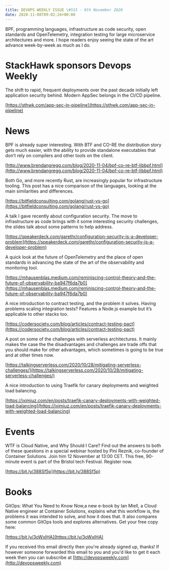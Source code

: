 ```yaml
---
title: DEVOPS WEEKLY ISSUE \#515 - 8th November 2020 
date: 2020-11-08T09:02:24+00:00
---
```


BPF, programming languages, infrastructure as code security, open standards and OpenTelemetry, integration testing for large microservice architectures and more. I hope readers enjoy seeing the state of the art advance week-by-week as much as I do.


StackHawk sponsors Devops Weekly
============================

The shift to rapid, frequent deployments over the past decade initially left application security behind. Modern AppSec belongs in the CI/CD pipeline.

[https://sthwk.com/app-sec-in-pipeline](https://sthwk.com/app-sec-in-pipeline)


News
====

BPF is already super interesting. With BTF and CO-RE the distribution story gets much easier, with the ability to provide standalone executables that don’t rely on compilers and other tools on the client.

[http://www.brendangregg.com/blog/2020-11-04/bpf-co-re-btf-libbpf.html](http://www.brendangregg.com/blog/2020-11-04/bpf-co-re-btf-libbpf.html)


Both Go, and more recently Rust, are increasingly popular for infrastructure tooling. This post has a nice comparison of the languages, looking at the main similarities and differences.

[https://bitfieldconsulting.com/golang/rust-vs-go](https://bitfieldconsulting.com/golang/rust-vs-go)


A talk I gave recently about configuration security. The move to infrastructure as code brings with it some interesting security challenges, the slides talk about some patterns to help address.

[https://speakerdeck.com/garethr/configuration-security-is-a-developer-problem](https://speakerdeck.com/garethr/configuration-security-is-a-developer-problem)


A quick look at the future of OpenTelemetry and the place of open standards in advancing the state of the art of the observability and monitoring tool.

[https://mhausenblas.medium.com/reminiscing-control-theory-and-the-future-of-observability-ba947f6da7b0](https://mhausenblas.medium.com/reminiscing-control-theory-and-the-future-of-observability-ba947f6da7b0)


A nice introduction to contract testing, and the problem it solves. Having problems scaling integration tests? Features a Node.js example but it’s applicable to other stacks too.

[https://codersociety.com/blog/articles/contract-testing-pact](https://codersociety.com/blog/articles/contract-testing-pact)


A post on some of the challenges with serverless architectures. It mainly makes the case the the disadvantages and challenges are trade offs that you should make for other advantages, which sometimes is going to be true and at other times now.

[https://talkingserverless.com/2020/10/28/mitigating-serverless-challenges/](https://talkingserverless.com/2020/10/28/mitigating-serverless-challenges/)


A nice introduction to using Traefik for canary deployments and weighted load balancing.

[https://iximiuz.com/en/posts/traefik-canary-deployments-with-weighted-load-balancing](https://iximiuz.com/en/posts/traefik-canary-deployments-with-weighted-load-balancing)


Events
=======

WTF is Cloud Native, and Why Should I Care? Find out the answers to both of these questions in a special webinar hosted by Pini Reznik, co-founder of Container Solutions. Join him 12 November at 13:00 CET. This free, 90-minute event is part of the Bristol tech Festival. Register now.

[https://bit.ly/388Sf5p](https://bit.ly/388Sf5p)


Books
=====

GitOps: What You Need to Know Now,a new e-book by Ian Miell, a Cloud Native engineer at Container Solutions, explains what this workflow is, the problems it was intended to solve, and how it does that. It also compares some common GitOps tools and explores alternatives. Get your free copy here:

[https://bit.ly/3oWxIHA](https://bit.ly/3oWxIHA)



If you received this email directly then you're already signed up, thanks! If however someone forwarded this email to you and you'd like to get it each week then you can subscribe at [http://devopsweekly.com](http://devopsweekly.com)

